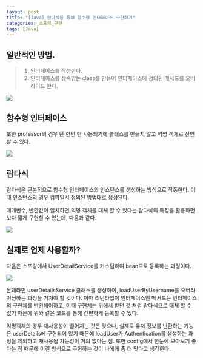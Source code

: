 ```yaml
---
layout: post
title: "[Java] 람다식을 통해 함수형 인터페이스 구현하기"
categories: 스프링_구현
tags: [Java]
---
```



## 일반적인 방법.

> 1. 인터페이스를 작성한다.
> 2. 인터페이스를 상속받는 class를 만들어 인터페이스에 정의된 메서드를 오버라이드 한다.
    
![](https://velog.velcdn.com/images/yooonwodyd/post/317fb43d-c9e4-4ff1-80db-36d9485a3c48/image.png)


## 함수형 인터페이스


또한 professor의 경우 단 한번 만 사용되기에 클래스를 만들지 않고 익명 객체로 선언할 수 있다.

![](https://velog.velcdn.com/images/yooonwodyd/post/9e1457b3-8470-463d-90aa-bd7554117807/image.png)



## 람다식

람다식은 근본적으로 함수형 인터페이스의 인스턴스를 생성하는 방식으로 작동한다.
이때 인스턴스의 경우 컴파일시 정의된 방법대로 생성된다.

매개변수, 반환값이 일치하면 익명 객체를 대체 할 수 있다는 람다식의 특징을 활용하면 
보다 짧게 구현할 수 있는데, 다음과 같다.

![](https://velog.velcdn.com/images/yooonwodyd/post/ea8611f6-5e1b-4c54-bf29-2ee2d21736fc/image.png)



## 실제로 언제 사용할까?
다음은 스프링에서 UserDetailService를 커스텀하여 bean으로 등록하는 과정이다.

![](https://velog.velcdn.com/images/yooonwodyd/post/ae9cd2e9-a279-4b13-8b7c-eb4238c9bb1b/image.png)

본래라면 userDetailsService 클래스를 생성하여, loadUserByUsername를 오버라이딩하는 과정을 
거쳐야 할 것이다. 이때 리턴타입이 인터페이스인 메서드는 인터페이스의 구현체를 반환해야하고,
이때 구현체는 위에서 받던 것 처럼 람다식으로 대체 할 수 있기 때문에 위와 같은 코드를 통해 간편하게 등록할 수 있다.
<br>

익명객체의 경우 재사용성이 떨어지는 것은 맞으나, 실제로 유저 정보를 반환하는 기능은 userDetails에 구현되어 있기 때문에
loadUser가 Authentication를 생성하는 과정을 제외하고 재사용될 가능성이 거의 없다는 점.
또한 config에서 한눈에 모아보기 좋다는 점 때문에 이런 방식으로 구현하는 것이 나에게 좀 더 맞다고 생각한다.














